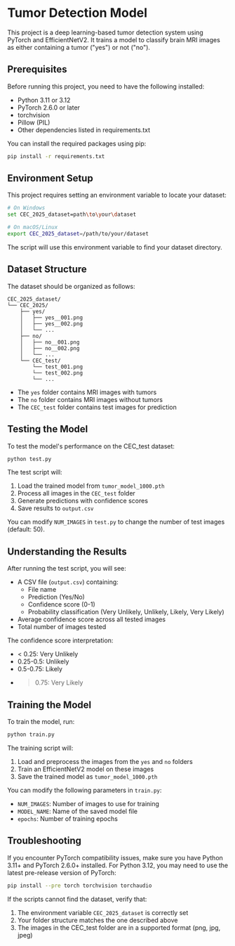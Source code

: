 # Tumor Detection Model

This project is a deep learning-based tumor detection system using PyTorch and EfficientNetV2. It trains a model to classify brain MRI images as either containing a tumor ("yes") or not ("no").

## Prerequisites

Before running this project, you need to have the following installed:

- Python 3.11 or 3.12
- PyTorch 2.6.0 or later
- torchvision
- Pillow (PIL)
- Other dependencies listed in requirements.txt

You can install the required packages using pip:

```bash
pip install -r requirements.txt
```

## Environment Setup

This project requires setting an environment variable to locate your dataset:

```bash
# On Windows
set CEC_2025_dataset=path\to\your\dataset

# On macOS/Linux
export CEC_2025_dataset=/path/to/your/dataset
```

The script will use this environment variable to find your dataset directory.

## Dataset Structure

The dataset should be organized as follows:

```
CEC_2025_dataset/
└── CEC_2025/
    ├── yes/
    │   ├── yes__001.png
    │   ├── yes__002.png
    │   └── ...
    ├── no/
    │   ├── no__001.png
    │   ├── no__002.png
    │   └── ...
    └── CEC_test/
        └── test_001.png
        └── test_002.png
        └── ...
```

- The `yes` folder contains MRI images with tumors
- The `no` folder contains MRI images without tumors
- The `CEC_test` folder contains test images for prediction

## Testing the Model

To test the model's performance on the CEC_test dataset:

```bash
python test.py
```

The test script will:
1. Load the trained model from `tumor_model_1000.pth`
2. Process all images in the `CEC_test` folder
3. Generate predictions with confidence scores
4. Save results to `output.csv`

You can modify `NUM_IMAGES` in `test.py` to change the number of test images (default: 50).

## Understanding the Results

After running the test script, you will see:
- A CSV file (`output.csv`) containing:
  - File name
  - Prediction (Yes/No)
  - Confidence score (0-1)
  - Probability classification (Very Unlikely, Unlikely, Likely, Very Likely)
- Average confidence score across all tested images
- Total number of images tested

The confidence score interpretation:
- < 0.25: Very Unlikely
- 0.25-0.5: Unlikely
- 0.5-0.75: Likely
- > 0.75: Very Likely

## Training the Model

To train the model, run:

```bash
python train.py
```

The training script will:
1. Load and preprocess the images from the `yes` and `no` folders
2. Train an EfficientNetV2 model on these images
3. Save the trained model as `tumor_model_1000.pth`

You can modify the following parameters in `train.py`:
- `NUM_IMAGES`: Number of images to use for training
- `MODEL_NAME`: Name of the saved model file
- `epochs`: Number of training epochs

## Troubleshooting

If you encounter PyTorch compatibility issues, make sure you have Python 3.11+ and PyTorch 2.6.0+ installed. For Python 3.12, you may need to use the latest pre-release version of PyTorch:

```bash
pip install --pre torch torchvision torchaudio
```

If the scripts cannot find the dataset, verify that:
1. The environment variable `CEC_2025_dataset` is correctly set
2. Your folder structure matches the one described above
3. The images in the CEC_test folder are in a supported format (png, jpg, jpeg) 